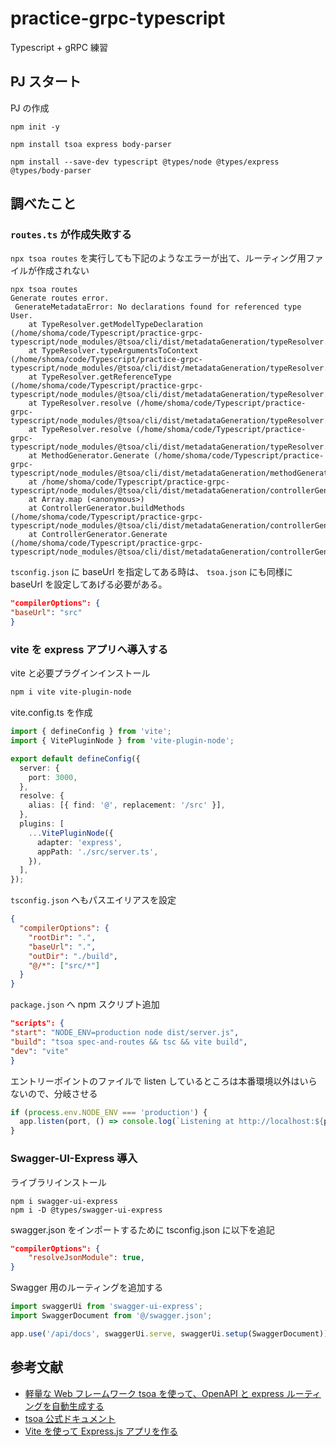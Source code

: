 # practice-grpc-typescript

Typescript + gRPC 練習

## PJ スタート

PJ の作成

```npm
npm init -y

npm install tsoa express body-parser

npm install --save-dev typescript @types/node @types/express @types/body-parser
```

## 調べたこと

### `routes.ts` が作成失敗する

`npx tsoa routes` を実行しても下記のようなエラーが出て、ルーティング用ファイルが作成されない

```
npx tsoa routes
Generate routes error.
 GenerateMetadataError: No declarations found for referenced type User.
    at TypeResolver.getModelTypeDeclaration (/home/shoma/code/Typescript/practice-grpc-typescript/node_modules/@tsoa/cli/dist/metadataGeneration/typeResolver.js:755:19)
    at TypeResolver.typeArgumentsToContext (/home/shoma/code/Typescript/practice-grpc-typescript/node_modules/@tsoa/cli/dist/metadataGeneration/typeResolver.js:880:34)
    at TypeResolver.getReferenceType (/home/shoma/code/Typescript/practice-grpc-typescript/node_modules/@tsoa/cli/dist/metadataGeneration/typeResolver.js:576:14)
    at TypeResolver.resolve (/home/shoma/code/Typescript/practice-grpc-typescript/node_modules/@tsoa/cli/dist/metadataGeneration/typeResolver.js:389:36)
    at TypeResolver.resolve (/home/shoma/code/Typescript/practice-grpc-typescript/node_modules/@tsoa/cli/dist/metadataGeneration/typeResolver.js:379:118)
    at MethodGenerator.Generate (/home/shoma/code/Typescript/practice-grpc-typescript/node_modules/@tsoa/cli/dist/metadataGeneration/methodGenerator.js:39:78)
    at /home/shoma/code/Typescript/practice-grpc-typescript/node_modules/@tsoa/cli/dist/metadataGeneration/controllerGenerator.js:45:41
    at Array.map (<anonymous>)
    at ControllerGenerator.buildMethods (/home/shoma/code/Typescript/practice-grpc-typescript/node_modules/@tsoa/cli/dist/metadataGeneration/controllerGenerator.js:45:14)
    at ControllerGenerator.Generate (/home/shoma/code/Typescript/practice-grpc-typescript/node_modules/@tsoa/cli/dist/metadataGeneration/controllerGenerator.js:34:27)
```

`tsconfig.json` に baseUrl を指定してある時は、 `tsoa.json` にも同様に baseUrl を設定してあげる必要がある。

```json
"compilerOptions": {
"baseUrl": "src"
}
```

### vite を express アプリへ導入する

vite と必要プラグインインストール

```bash
npm i vite vite-plugin-node
```

vite.config.ts を作成

```ts
import { defineConfig } from 'vite';
import { VitePluginNode } from 'vite-plugin-node';

export default defineConfig({
  server: {
    port: 3000,
  },
  resolve: {
    alias: [{ find: '@', replacement: '/src' }],
  },
  plugins: [
    ...VitePluginNode({
      adapter: 'express',
      appPath: './src/server.ts',
    }),
  ],
});
```

`tsconfig.json` へもパスエイリアスを設定

```json
{
  "compilerOptions": {
    "rootDir": ".",
    "baseUrl": ".",
    "outDir": "./build",
    "@/*": ["src/*"]
  }
}
```

`package.json` へ npm スクリプト追加

```json
"scripts": {
"start": "NODE_ENV=production node dist/server.js",
"build": "tsoa spec-and-routes && tsc && vite build",
"dev": "vite"
}
```

エントリーポイントのファイルで listen しているところは本番環境以外はいらないので、分岐させる

```ts
if (process.env.NODE_ENV === 'production') {
  app.listen(port, () => console.log(`Listening at http://localhost:${port}`));
}
```

### Swagger-UI-Express 導入

ライブラリインストール

```
npm i swagger-ui-express
npm i -D @types/swagger-ui-express
```

swagger.json をインポートするために tsconfig.json に以下を追記

```json
"compilerOptions": {
    "resolveJsonModule": true,
}
```

Swagger 用のルーティングを追加する

```ts
import swaggerUi from 'swagger-ui-express';
import SwaggerDocument from '@/swagger.json';

app.use('/api/docs', swaggerUi.serve, swaggerUi.setup(SwaggerDocument));
```

## 参考文献

- [軽量な Web フレームワーク tsoa を使って、OpenAPI と express ルーティングを自動生成する](https://zenn.dev/briete/articles/e556424c18e68d)
- [tsoa 公式ドキュメント](https://tsoa-community.github.io/docs/)
- [Vite を使って Express.js アプリを作る](https://scrapbox.io/dojineko/Vite%E3%82%92%E4%BD%BF%E3%81%A3%E3%81%A6Express.js%E3%82%A2%E3%83%97%E3%83%AA%E3%82%92%E4%BD%9C%E3%82%8B)
